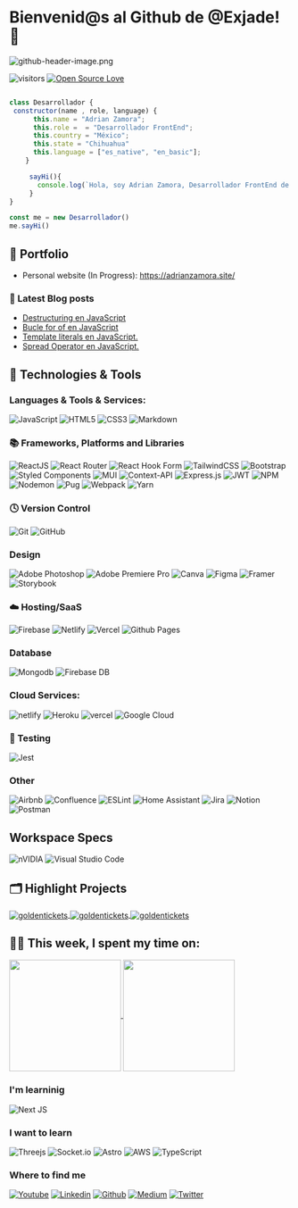 # Bienvenid@s al Github de @Exjade! 👋
![github-header-image.png](https://i.imgur.com/91fdqnz.png)

![visitors](https://visitor-badge.laobi.icu/badge?page_id=exjade.exjade.github.io)
[![Open Source Love](https://badges.frapsoft.com/os/v1/open-source.svg?v=102)](https://github.com/ellerbrock/open-source-badge/)

```JavaScript

class Desarrollador {
 constructor(name , role, language) {
      this.name = "Adrian Zamora";
      this.role =  = "Desarrollador FrontEnd";
      this.country = "México";
      this.state = "Chihuahua"
      this.language = ["es_native", "en_basic"];
    }

     sayHi(){
       console.log(`Hola, soy Adrian Zamora, Desarrollador FrontEnd de México, actualmente viviendo en Chihuahua, México.`)
     }
}

const me = new Desarrollador()
me.sayHi()
```


## 📝 Portfolio

- Personal website (In Progress): https://adrianzamora.site/

### 📔 Latest Blog posts

<!-- BLOG-POST-LIST:START -->

- [Destructuring en JavaScript](https://medium.com/@imadrianzamora/funciones-avanzadas-destructuring-en-javascript-00844f353667)
- [Bucle for of en JavaScript](https://medium.com/@imadrianzamora/funciones-avanzadas-bucle-for-of-28aed26f1cdb)
- [Template literals en JavaScript.](https://medium.com/@imadrianzamora/funciones-avanzadas-template-literals-en-javascript-25352662c077)
- [Spread Operator en JavaScript.](https://medium.com/@imadrianzamora/funciones-avanzadas-spread-operator-en-javascript-95602cd635db)

<!-- BLOG-POST-LIST:END -->

## 🔧 Technologies & Tools

### Languages & Tools & Services:
![JavaScript](https://img.shields.io/badge/JavaScript-323330?style=for-the-badge&logo=javascript&logoColor=F7DF1E)
![HTML5](https://img.shields.io/badge/HTML5-E34F26?style=for-the-badge&logo=html5&logoColor=white)
![CSS3](https://img.shields.io/badge/CSS3-1572B6?style=for-the-badge&logo=css3&logoColor=white)
![Markdown](https://img.shields.io/badge/markdown-%23000000.svg?style=for-the-badge&logo=markdown&logoColor=white)


### 📚 Frameworks, Platforms and Libraries
![ReactJS](https://img.shields.io/badge/React-20232A?style=for-the-badge&logo=react&logoColor=61DAFB)
![React Router](https://img.shields.io/badge/React_Router-CA4245?style=for-the-badge&logo=react-router&logoColor=white)
![React Hook Form](https://img.shields.io/badge/React%20Hook%20Form-%23EC5990.svg?style=for-the-badge&logo=reacthookform&logoColor=white)
![TailwindCSS](https://img.shields.io/badge/Tailwind_CSS-38B2AC?style=for-the-badge&logo=tailwind-css&logoColor=white)
![Bootstrap](https://img.shields.io/badge/bootstrap-%238511FA.svg?style=for-the-badge&logo=bootstrap&logoColor=white)
![Styled Components](https://img.shields.io/badge/styled--components-DB7093?style=for-the-badge&logo=styled-components&logoColor=white)
![MUI](https://img.shields.io/badge/MUI-%230081CB.svg?style=for-the-badge&logo=mui&logoColor=white)
![Context-API](https://img.shields.io/badge/Context--Api-000000?style=for-the-badge&logo=react)
![Express.js](https://img.shields.io/badge/express.js-%23404d59.svg?style=for-the-badge&logo=express&logoColor=%2361DAFB)
![JWT](https://img.shields.io/badge/JWT-black?style=for-the-badge&logo=JSON%20web%20tokens)
![NPM](https://img.shields.io/badge/NPM-%23CB3837.svg?style=for-the-badge&logo=npm&logoColor=white)
![Nodemon](https://img.shields.io/badge/NODEMON-%23323330.svg?style=for-the-badge&logo=nodemon&logoColor=%BBDEAD)
![Pug](https://img.shields.io/badge/Pug-FFF?style=for-the-badge&logo=pug&logoColor=A86454)
![Webpack](https://img.shields.io/badge/webpack-%238DD6F9.svg?style=for-the-badge&logo=webpack&logoColor=black)
![Yarn](https://img.shields.io/badge/yarn-%232C8EBB.svg?style=for-the-badge&logo=yarn&logoColor=white)

### 🕓 Version Control
![Git](https://img.shields.io/badge/git-%23F05033.svg?style=for-the-badge&logo=git&logoColor=white)
![GitHub](https://img.shields.io/badge/github-%23121011.svg?style=for-the-badge&logo=github&logoColor=white)

### Design
![Adobe Photoshop](https://img.shields.io/badge/adobe%20photoshop-%2331A8FF.svg?style=for-the-badge&logo=adobe%20photoshop&logoColor=white)
![Adobe Premiere Pro](https://img.shields.io/badge/Adobe%20Premiere%20Pro-9999FF.svg?style=for-the-badge&logo=Adobe%20Premiere%20Pro&logoColor=white)
![Canva](https://img.shields.io/badge/Canva-%2300C4CC.svg?style=for-the-badge&logo=Canva&logoColor=white)
![Figma](https://img.shields.io/badge/figma-%23F24E1E.svg?style=for-the-badge&logo=figma&logoColor=white)
![Framer](https://img.shields.io/badge/Framer-black?style=for-the-badge&logo=framer&logoColor=blue)
![Storybook](https://img.shields.io/badge/-Storybook-FF4785?style=for-the-badge&logo=storybook&logoColor=white)

### ☁️ Hosting/SaaS
![Firebase](https://img.shields.io/badge/firebase-%23039BE5.svg?style=for-the-badge&logo=firebase)
![Netlify](https://img.shields.io/badge/netlify-%23000000.svg?style=for-the-badge&logo=netlify&logoColor=#00C7B7)
![Vercel](https://img.shields.io/badge/vercel-%23000000.svg?style=for-the-badge&logo=vercel&logoColor=white)
![Github Pages](https://img.shields.io/badge/github%20pages-121013?style=for-the-badge&logo=github&logoColor=white)

### Database
![Mongodb](https://img.shields.io/badge/MongoDB-4EA94B?style=for-the-badge&logo=mongodb&logoColor=white)
![Firebase DB](https://img.shields.io/badge/Firebase-039BE5?style=for-the-badge&logo=Firebase&logoColor=white)

### Cloud Services:
![netlify](https://img.shields.io/badge/Netlify-00C7B7?style=for-the-badge&logo=netlify&logoColor=white)
![Heroku](https://img.shields.io/badge/Heroku-430098?style=for-the-badge&logo=heroku&logoColor=white)
![vercel](https://img.shields.io/badge/Vercel-000000?style=for-the-badge&logo=vercel&logoColor=white)
![Google Cloud](https://img.shields.io/badge/Google_Cloud-4285F4?style=for-the-badge&logo=google-cloud&logoColor=white)

### 🧪 Testing
![Jest](https://img.shields.io/badge/Jest-323330?style=for-the-badge&logo=Jest&logoColor=white)

### Other
![Airbnb](https://img.shields.io/badge/Airbnb-%23ff5a5f.svg?style=for-the-badge&logo=Airbnb&logoColor=white)
![Confluence](https://img.shields.io/badge/confluence-%23172BF4.svg?style=for-the-badge&logo=confluence&logoColor=white)
![ESLint](https://img.shields.io/badge/ESLint-4B3263?style=for-the-badge&logo=eslint&logoColor=white)
![Home Assistant](https://img.shields.io/badge/home%20assistant-%2341BDF5.svg?style=for-the-badge&logo=home-assistant&logoColor=white)
![Jira](https://img.shields.io/badge/jira-%230A0FFF.svg?style=for-the-badge&logo=jira&logoColor=white)
![Notion](https://img.shields.io/badge/Notion-%23000000.svg?style=for-the-badge&logo=notion&logoColor=white)
![Postman](https://img.shields.io/badge/Postman-FF6C37?style=for-the-badge&logo=postman&logoColor=white)

## Workspace Specs
![nVIDIA](https://img.shields.io/badge/nVIDIA-%2376B900.svg?style=for-the-badge&logo=nVIDIA&logoColor=white)
![Visual Studio Code](https://img.shields.io/badge/Visual%20Studio%20Code-0078d7.svg?style=for-the-badge&logo=visual-studio-code&logoColor=white)



## 🗂️ Highlight Projects

<a href="https://github.com/exjade/goldentickets">
  <img align="center" src="https://github-readme-stats.vercel.app/api/pin/?username=exjade&repo=goldentickets&show_icons=true&line_height=27&title_color=6aa6f8&text_color=8a919a&icon_color=6aa6f8&bg_color=22272e" alt="goldentickets" />
</a>
<a href="https://github.com/exjade/upluxure">
  <img align="center" src="https://github-readme-stats.vercel.app/api/pin/?username=exjade&repo=upluxure&show_icons=true&line_height=27&title_color=6aa6f8&text_color=8a919a&icon_color=6aa6f8&bg_color=22272e" alt="goldentickets" />
</a>
<a href="https://github.com/exjade/Marketing-Multinivel-Platform">
  <img align="center" src="https://github-readme-stats.vercel.app/api/pin/?username=exjade&repo=Marketing-Multinivel-Platform&show_icons=true&line_height=27&title_color=6aa6f8&text_color=8a919a&icon_color=6aa6f8&bg_color=22272e" alt="goldentickets" />
</a>


 ## 👨‍💻 This week, I spent my time on:

<a href="https://github.com/exjade/github-readme-stats">
  <img height=200 align="center" src="https://github-readme-stats.vercel.app/api?username=exjade" />
</a>
<a href="https://github.com/exjade/convoychat">
  <img height=200 align="center" src="https://github-readme-stats.vercel.app/api/top-langs/?username=exjade&hide_progress=true" />
</a>


### I'm learninig
![Next JS](https://img.shields.io/badge/Next-black?style=for-the-badge&logo=next.js&logoColor=white)


### I want to learn
![Threejs](https://img.shields.io/badge/threejs-black?style=for-the-badge&logo=three.js&logoColor=white)
![Socket.io](https://img.shields.io/badge/Socket.io-black?style=for-the-badge&logo=socket.io&badgeColor=010101)
![Astro](https://img.shields.io/badge/astro-%232C2052.svg?style=for-the-badge&logo=astro&logoColor=white)
![AWS](https://img.shields.io/badge/AWS-%23FF9900.svg?style=for-the-badge&logo=amazon-aws&logoColor=white)
![TypeScript](https://img.shields.io/badge/typescript-%23007ACC.svg?style=for-the-badge&logo=typescript&logoColor=white)


### Where to find me
[![Youtube](https://img.shields.io/badge/YouTube-FF0000?style=for-the-badge&logo=youtube&logoColor=white)](https://www.youtube.com/channel/UC0Akpt_uKxoQzt03UF5JlHw)
[![Linkedin](https://img.shields.io/badge/LinkedIn-0077B5?style=for-the-badge&logo=linkedin&logoColor=white)](https://www.linkedin.com/in/adrianzamoravaladez/)
[![Github](https://img.shields.io/badge/GitHub-100000?style=for-the-badge&logo=github&logoColor=white)](https://github.com/exjade)
[![Medium](https://img.shields.io/badge/Medium-12100E?style=for-the-badge&logo=medium&logoColor=white)](https://medium.com/@imadrianzamora)
[![Twitter](https://img.shields.io/badge/Twitter-1DA1F2?style=for-the-badge&logo=twitter&logoColor=white)](https://twitter.com/Exjadee)
